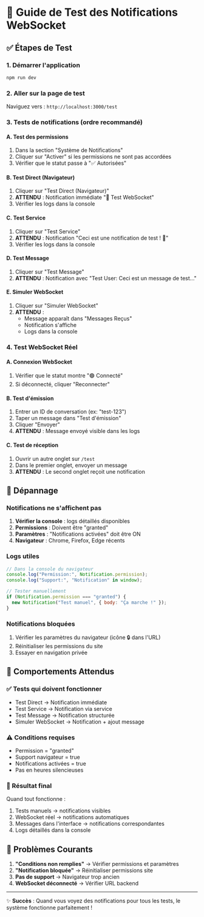 # 🔔 Guide de Test des Notifications WebSocket

## ✅ Étapes de Test

### 1. Démarrer l'application

```bash
npm run dev
```

### 2. Aller sur la page de test

Naviguez vers : `http://localhost:3000/test`

### 3. Tests de notifications (ordre recommandé)

#### A. Test des permissions

1. Dans la section "Système de Notifications"
2. Cliquer sur "Activer" si les permissions ne sont pas accordées
3. Vérifier que le statut passe à "✅ Autorisées"

#### B. Test Direct (Navigateur)

1. Cliquer sur "Test Direct (Navigateur)"
2. **ATTENDU** : Notification immédiate "🧪 Test WebSocket"
3. Vérifier les logs dans la console

#### C. Test Service

1. Cliquer sur "Test Service"
2. **ATTENDU** : Notification "Ceci est une notification de test ! 🧪"
3. Vérifier les logs dans la console

#### D. Test Message

1. Cliquer sur "Test Message"
2. **ATTENDU** : Notification avec "Test User: Ceci est un message de test..."

#### E. Simuler WebSocket

1. Cliquer sur "Simuler WebSocket"
2. **ATTENDU** :
   - Message apparaît dans "Messages Reçus"
   - Notification s'affiche
   - Logs dans la console

### 4. Test WebSocket Réel

#### A. Connexion WebSocket

1. Vérifier que le statut montre "🟢 Connecté"
2. Si déconnecté, cliquer "Reconnecter"

#### B. Test d'émission

1. Entrer un ID de conversation (ex: "test-123")
2. Taper un message dans "Test d'émission"
3. Cliquer "Envoyer"
4. **ATTENDU** : Message envoyé visible dans les logs

#### C. Test de réception

1. Ouvrir un autre onglet sur `/test`
2. Dans le premier onglet, envoyer un message
3. **ATTENDU** : Le second onglet reçoit une notification

## 🔧 Dépannage

### Notifications ne s'affichent pas

1. **Vérifier la console** : logs détaillés disponibles
2. **Permissions** : Doivent être "granted"
3. **Paramètres** : "Notifications activées" doit être ON
4. **Navigateur** : Chrome, Firefox, Edge récents

### Logs utiles

```javascript
// Dans la console du navigateur
console.log("Permission:", Notification.permission);
console.log("Support:", "Notification" in window);

// Tester manuellement
if (Notification.permission === "granted") {
  new Notification("Test manuel", { body: "Ça marche !" });
}
```

### Notifications bloquées

1. Vérifier les paramètres du navigateur (icône 🔒 dans l'URL)
2. Réinitialiser les permissions du site
3. Essayer en navigation privée

## 📱 Comportements Attendus

### ✅ Tests qui doivent fonctionner

- Test Direct → Notification immédiate
- Test Service → Notification via service
- Test Message → Notification structurée
- Simuler WebSocket → Notification + ajout message

### ⚠️ Conditions requises

- Permission = "granted"
- Support navigateur = true
- Notifications activées = true
- Pas en heures silencieuses

### 🎯 Résultat final

Quand tout fonctionne :

1. Tests manuels → notifications visibles
2. WebSocket réel → notifications automatiques
3. Messages dans l'interface → notifications correspondantes
4. Logs détaillés dans la console

## 🐛 Problèmes Courants

1. **"Conditions non remplies"** → Vérifier permissions et paramètres
2. **"Notification bloquée"** → Réinitialiser permissions site
3. **Pas de support** → Navigateur trop ancien
4. **WebSocket déconnecté** → Vérifier URL backend

---

✨ **Succès** : Quand vous voyez des notifications pour tous les tests, le système fonctionne parfaitement !
